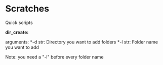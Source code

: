 # Scratches
Quick scripts

**dir_create:** 

arguments: 
*-d str: Directory you want to add folders
*-l str: Folder name you want to add
  
Note: you need a "-l" before every folder name
